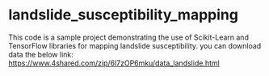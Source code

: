 # landslide_susceptibility_mapping
This code is a sample project demonstrating the use of Scikit-Learn and TensorFlow libraries for mapping landslide susceptibility.
you can download data the below link:
https://www.4shared.com/zip/6l7zOP6mku/data_landslide.html
